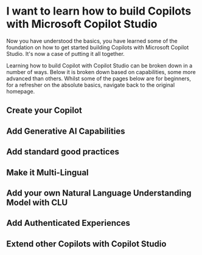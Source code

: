 # I want to learn how to build Copilots with Microsoft Copilot Studio

Now you have understood the basics, you have learned some of the foundation on how to get started building Copilots with Microsoft Copilot Studio. It's now a case of putting it all together. 

Learning how to build Copilot with Copilot Studio can be broken down in a number of ways. Below it is broken down based on capabilities, some more advanced than others. Whilst some of the pages below are for beginners, for a refresher on the absolute basics, navigate back to the original homepage.

## Create your Copilot 


## Add Generative AI Capabilities


## Add standard good practices


## Make it Multi-Lingual


## Add your own Natural Language Understanding Model with CLU


## Add Authenticated Experiences


## Extend other Copilots with Copilot Studio